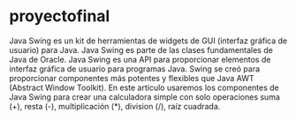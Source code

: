 # proyectofinal
Java Swing es un kit de herramientas de widgets de GUI (interfaz gráfica de usuario) para Java. 
Java Swing es parte de las clases fundamentales de Java de Oracle.
Java Swing es una API para proporcionar elementos de interfaz gráfica de usuario para programas Java.
Swing se creó para proporcionar componentes más potentes y flexibles que Java AWT (Abstract Window Toolkit).
En este artículo usaremos los componentes de Java Swing para crear una calculadora simple con solo operaciones suma (+), resta (-), 
multiplicación (*), division (/), raíz cuadrada.
